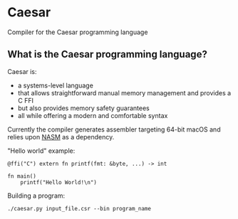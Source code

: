 # Caesar
Compiler for the Caesar programming language

## What is the Caesar programming language?
Caesar is:
- a systems-level language
- that allows straightforward manual memory management and provides a C FFI
- but also provides memory safety guarantees
- all while offering a modern and comfortable syntax

Currently the compiler generates assembler targeting 64-bit 
macOS and relies upon [NASM](https://www.nasm.us/) as a dependency.

"Hello world" example:

	@ffi("C") extern fn printf(fmt: &byte, ...) -> int
	
	fn main()
	    printf("Hello World!\n")

Building a program:

	./caesar.py input_file.csr --bin program_name
